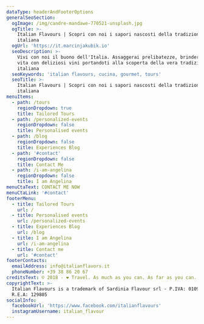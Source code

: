 ```yaml
---
dataType: headerAndFooterOptions
generalSeoSection:
  ogImage: /img/candre-mandawe-770521-unsplash.jpg
  ogTitle: >-
    Italian Flavours | Scopri con noi i sapori nascosti della tradizione
    italiana
  ogUrl: 'https://it.marcinjakubik.io'
  seoDescription: >-
    Vivi con noi il buono dell'Italia. Assaggerai prelibatezze, brinderemo alla
    vita con deliziosi vini portandoti alla scoperta della vera tradizione
    italiana
  seoKeywords: 'italian flavours, cucina, gourmet, tours'
  seoTitle: >-
    Italian Flavours | Scopri con noi i sapori nascosti della tradizione
    italiana
menuItems:
  - path: /tours
    regionDropdown: true
    title: Tailored Tours
  - path: /personalized-events
    regionDropdown: false
    title: Personalised events
  - path: /blog
    regionDropdown: false
    title: Experiences Blog
  - path: '#contact'
    regionDropdown: false
    title: Contact Me
  - path: /i-am-angelina
    regionDropdown: false
    title: I am Angelina
menuCtaText: CONTACT ME NOW
menuCtaLink: '#contact'
footerMenu:
  - title: Tailored Tours
    url: /
  - title: Personalised events
    url: /personalized-events
  - title: Experiences Blog
    url: /blog
  - title: I am Angelina
    url: /i-am-angelina
  - title: Contact me
    url: '#contact'
footerContacts:
  emailAddress: info@italianflavors.it
  phoneNumber: +39 38 86 20 67
creditsText: © 2018 - ❤ Travel. As much as you can. As far as you can. As long as you can.
copyrightText: >-
  Italian Flavours is a trademark of Sardinia Flavour srl - P.IVA: 01091230951 –
  R.E.A: 129805
socialInfo:
  facebookUrl: 'https://www.facebook.com/italianflavours'
  instagramUsername: italian_flavour
---
```


